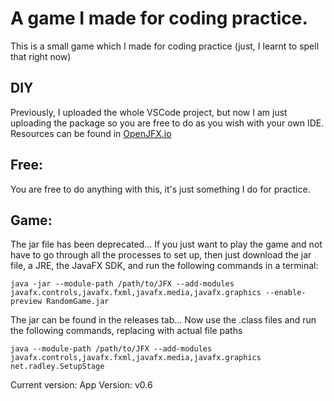 # A game I made for coding practice.
This is a small game which I made for coding practice (just, I learnt to spell that right now)

## DIY
Previously, I uploaded the whole VSCode project, but now I am just uploading the package so you are free to do as you wish with your own IDE. Resources can be found in [OpenJFX.io](https://openjfx.io/openjfx-docs/)

## Free:
You are free to do anything with this, it's just something I do for practice.

## Game:
The jar file has been deprecated...
If you just want to play the game and not have to go through all the processes to set up, then just download the jar file, a JRE, the JavaFX SDK, and run the following commands in a terminal:
```
java -jar --module-path /path/to/JFX --add-modules javafx.controls,javafx.fxml,javafx.media,javafx.graphics --enable-preview RandomGame.jar
```
The jar can be found in the releases tab...
Now use the .class files and run the following commands, replacing with actual file paths
```
java --module-path /path/to/JFX --add-modules javafx.controls,javafx.fxml,javafx.media,javafx.graphics net.radley.SetupStage
```
Current version:
App Version: v0.6
